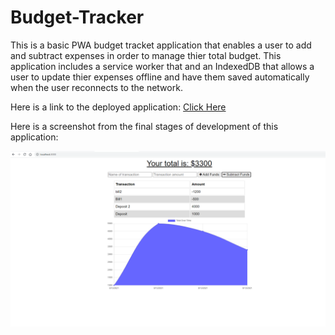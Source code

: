 # Budget-Tracker

This is a basic PWA budget tracket application that enables a user to add and subtract expenses in order to manage thier total budget. This application includes a service worker that and an IndexedDB that allows a user to update thier expenses offline and have them saved automatically when the user reconnects to the network.

Here is a link to the deployed application: [Click Here](https://todds-budget.herokuapp.com/)

Here is a screenshot from the final stages of development of this application:


<img src= "assets/budget1.png">